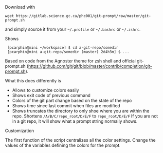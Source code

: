 Download with 
```
wget https://gitlab.science.gc.ca/phc001/git-prompt/raw/master/git-prompt.sh
```
and simply source it from your `~/.profile` or `~/.bashrc` or `~/.zshrc`.

Shows
```
 [pcarphin@mini ~/workspace] $ cd a-git-repo/somedir
 [pcarphin@mini a-git-repo/somedir (master) 2d4h3m] $ ...
```

Based on code from the Agnoster theme for zsh shell and official git-prompt.sh
(https://github.com/git/git/blob/master/contrib/completion/git-prompt.sh).

What this does differently is
- Allows to customize colors easily
- Shows exit code of previous command
- Colors of the git part change based on the state of the repo
- Shows time since last commit when files are modified
- Shows truncates the directory to only shoe where you are within the repo.
  Shortens `/A/B/C/repo_root/D/E/F` to `repo_root/D/E/F`
  If you are not in a git repo, it will show what a prompt string normally
  shows.

Customization

The first function of the script centralizes all the color settings.  Change the
values of the variables defining the colors for the prompt.

